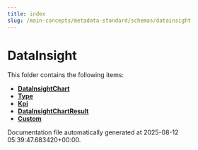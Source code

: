 ```yaml
---
title: index
slug: /main-concepts/metadata-standard/schemas/datainsight
---
```


# DataInsight

This folder contains the following items:

- [**DataInsightChart**](/main-concepts/metadata-standard/schemas/datainsight/datainsightchart)
- [**Type**](/main-concepts/metadata-standard/schemas/datainsight/type)
- [**Kpi**](/main-concepts/metadata-standard/schemas/datainsight/kpi)
- [**DataInsightChartResult**](/main-concepts/metadata-standard/schemas/datainsight/datainsightchartresult)
- [**Custom**](/main-concepts/metadata-standard/schemas/datainsight/custom)


Documentation file automatically generated at 2025-08-12 05:39:47.683420+00:00.
